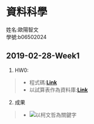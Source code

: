 ﻿# 資料科學
姓名:歐陽智文  
學號:b06502024

## 2019-02-28-Week1
1. HW0:
>* 程式碼:[**Link**](https://github.com/j88620714/DataScience/tree/master/HW0/%E7%A8%8B%E5%BC%8F)
>* 以試算表作為資料庫:[**Link**](https://docs.google.com/spreadsheets/d/1WfNdBVQxdRXXkfSpPQQQuWh3AxMlW-8GbyaeqRF8NRE/edit?usp=sharing)  
2. 成果
>* ![以柯文哲為關鍵字](https://github.com/j88620714/DataScience/blob/master/HW0/%E7%85%A7%E7%89%87/%E6%8A%93%E9%A0%ADwordcloud.png)




